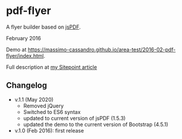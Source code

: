 # pdf-flyer
A flyer builder based on [jsPDF](https://github.com/MrRio/jsPDF).

February 2016

Demo at <https://massimo-cassandro.github.io/area-test/2016-02-pdf-flyer/index.html>.

Full description at [my Sitepoint article](https://www.sitepoint.com/generating-pdfs-from-web-pages-on-the-fly-with-jspdf/)

## Changelog

* v.1.1 (May 2020)
  * Removed jQuery
  * Switched to ES6 syntax
  * updated to current version of jsPDF (1.5.3)
  * updated the demo to the current version of Bootstrap (4.5.1)
* v.1.0 (Feb 2016): first release

